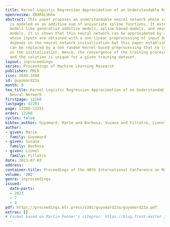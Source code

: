 ```yaml
---
title: Kernel Logistic Regression Approximation of an Understandable ReLU Neural Network
openreview: XW4R4LVKhw
abstract: This paper proposes an understandable neural network whose score function
  is modeled as an additive sum of univariate spline functions. It extends usual understandable
  models like generative additive models, spline-based models, and neural additive
  models. It is shown that this neural network can be approximated by a logistic regression
  whose inputs are obtained with a non-linear preprocessing of input data. This preprocessing
  depends on the neural network initialization but this paper establishes that it
  can be replaced by a non random kernel-based preprocessing that no longer depends
  on the initialization. Hence, the convergence of the training process is guaranteed
  and the solution is unique for a given training dataset.
layout: inproceedings
series: Proceedings of Machine Learning Research
publisher: PMLR
issn: 2640-3498
id: guyomard23a
month: 0
tex_title: Kernel Logistic Regression Approximation of an Understandable {R}e{LU}
  Neural Network
firstpage: 12268
lastpage: 12291
page: 12268-12291
order: 12268
cycles: false
bibtex_author: Guyomard, Marie and Barbosa, Susana and Fillatre, Lionel
author:
- given: Marie
  family: Guyomard
- given: Susana
  family: Barbosa
- given: Lionel
  family: Fillatre
date: 2023-07-03
address: 
container-title: Proceedings of the 40th International Conference on Machine Learning
volume: '202'
genre: inproceedings
issued:
  date-parts:
  - 2023
  - 7
  - 3
pdf: https://proceedings.mlr.press/v202/guyomard23a/guyomard23a.pdf
extras: []
# Format based on Martin Fenner's citeproc: https://blog.front-matter.io/posts/citeproc-yaml-for-bibliographies/
---
```

